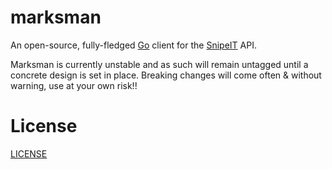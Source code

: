 # marksman

An open-source, fully-fledged [Go](https://go.dev) client for the [SnipeIT](https://snipeitapp.com/) API.

Marksman is currently unstable and as such will remain untagged until a concrete design is set in place. Breaking changes will come often & without warning, use at your own risk!!

# License

[LICENSE](LICENSE)